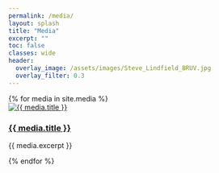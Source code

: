 ```yaml
---
permalink: /media/
layout: splash
title: "Media"
excerpt: ""
toc: false
classes: wide
header:
  overlay_image: /assets/images/Steve_Lindfield_BRUV.jpg
  overlay_filter: 0.3
---
```


<div class="media-grid">
  {% for media in site.media %}
    <div class="media-card">
      <a href="{{ media.external_url | default: media.url }}" target="_blank" rel="noopener">
        <img src="{{ media.image }}" alt="{{ media.title }}">
        <h3>{{ media.title }}</h3>
      </a>
      <p class="media-subtitle">{{ media.excerpt }}</p>
    </div>
  {% endfor %}
</div>